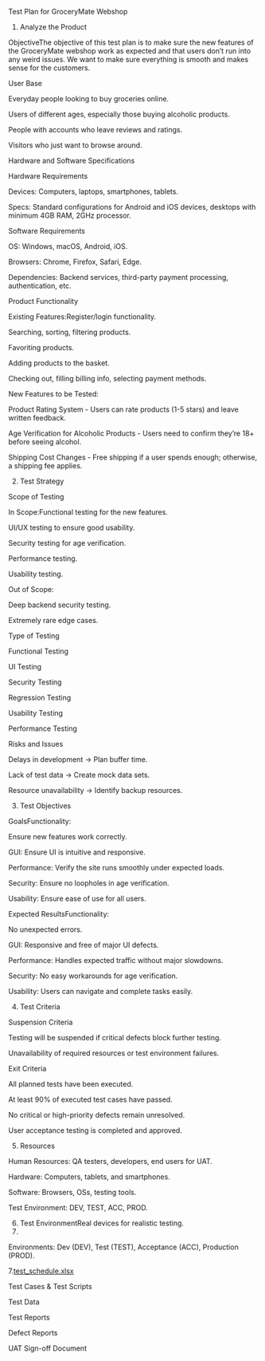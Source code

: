 Test Plan for GroceryMate Webshop



1. Analyze the Product

ObjectiveThe objective of this test plan is to make sure the new features of the GroceryMate webshop work as expected and that users don’t run into any weird issues. We want to make sure everything is smooth and makes sense for the customers.


User Base

Everyday people looking to buy groceries online.

Users of different ages, especially those buying alcoholic products.

People with accounts who leave reviews and ratings.

Visitors who just want to browse around.


Hardware and Software Specifications


Hardware Requirements

Devices: Computers, laptops, smartphones, tablets.

Specs: Standard configurations for Android and iOS devices, desktops with minimum 4GB RAM, 2GHz processor.


Software Requirements


OS: Windows, macOS, Android, iOS.

Browsers: Chrome, Firefox, Safari, Edge.

Dependencies: Backend services, third-party payment processing, authentication, etc.



Product Functionality


Existing Features:Register/login functionality.

Searching, sorting, filtering products.

Favoriting products.

Adding products to the basket.

Checking out, filling billing info, selecting payment methods.



New Features to be Tested:


Product Rating System - Users can rate products (1-5 stars) and leave written feedback.

Age Verification for Alcoholic Products - Users need to confirm they’re 18+ before seeing alcohol.

Shipping Cost Changes - Free shipping if a user spends enough; otherwise, a shipping fee applies.



2. Test Strategy
   

Scope of Testing


In Scope:Functional testing for the new features.

UI/UX testing to ensure good usability.

Security testing for age verification.

Performance testing.

Usability testing.


Out of Scope:


Deep backend security testing.

Extremely rare edge cases.


Type of Testing


Functional Testing

UI Testing

Security Testing

Regression Testing

Usability Testing

Performance Testing



Risks and Issues


Delays in development → Plan buffer time.

Lack of test data → Create mock data sets.

Resource unavailability → Identify backup resources.


3. Test Objectives

  
GoalsFunctionality: 


Ensure new features work correctly.

GUI: Ensure UI is intuitive and responsive.

Performance: Verify the site runs smoothly under expected loads.

Security: Ensure no loopholes in age verification.

Usability: Ensure ease of use for all users.



Expected ResultsFunctionality:


No unexpected errors.

GUI: Responsive and free of major UI defects.

Performance: Handles expected traffic without major slowdowns.

Security: No easy workarounds for age verification.

Usability: Users can navigate and complete tasks easily.



4. Test Criteria
   

Suspension Criteria


Testing will be suspended if critical defects block further testing.

Unavailability of required resources or test environment failures.


Exit Criteria


All planned tests have been executed.

At least 90% of executed test cases have passed.

No critical or high-priority defects remain unresolved.

User acceptance testing is completed and approved.



5. Resources
   
  
Human Resources: QA testers, developers, end users for UAT.

Hardware: Computers, tablets, and smartphones.

Software: Browsers, OSs, testing tools.

Test Environment: DEV, TEST, ACC, PROD.



6. Test EnvironmentReal devices for realistic testing.
7. 
    
Environments: Dev (DEV), Test (TEST), Acceptance (ACC), Production (PROD).


7.[test_schedule.xlsx](https://github.com/user-attachments/files/18660395/test_schedule.xlsx)



Test Cases & Test Scripts

Test Data

Test Reports

Defect Reports

UAT Sign-off Document
